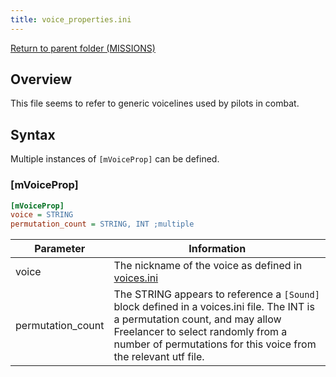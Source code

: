 ```yaml
---
title: voice_properties.ini
---
```


[Return to parent folder (MISSIONS)](../../Missions/index.md)

## Overview

This file seems to refer to generic voicelines used by pilots in combat.

## Syntax

Multiple instances of `[mVoiceProp]` can be defined.

### [mVoiceProp]

```ini
[mVoiceProp]
voice = STRING
permutation_count = STRING, INT ;multiple
```

| Parameter         | Information                                                                                                                                                                                                                          |
| ----------------- | ------------------------------------------------------------------------------------------------------------------------------------------------------------------------------------------------------------------------------------ |
| voice             | The nickname of the voice as defined in [voices.ini](../Audio/voices.ini.md)                                                                                                                                                         |
| permutation_count | The STRING appears to reference a `[Sound]` block defined in a voices.ini file. The INT is a permutation count, and may allow Freelancer to select randomly from a number of permutations for this voice from the relevant utf file. |
